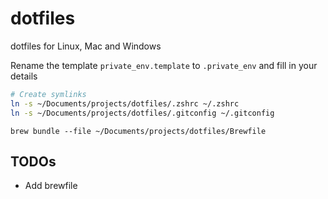 # dotfiles

dotfiles for Linux, Mac and Windows

Rename the template `private_env.template` to `.private_env` and fill in your details

<!--
## Move config files

`mv ~/.zshrc ~/Documents/projects/dotfiles/.zshrc`<br>
`mv ~/.gitconfig ~/Documents/projects/dotfiles/.gitconfig`
-->

```BASH
# Create symlinks
ln -s ~/Documents/projects/dotfiles/.zshrc ~/.zshrc
ln -s ~/Documents/projects/dotfiles/.gitconfig ~/.gitconfig
```

`brew bundle --file ~/Documents/projects/dotfiles/Brewfile`

## TODOs

- Add brewfile
